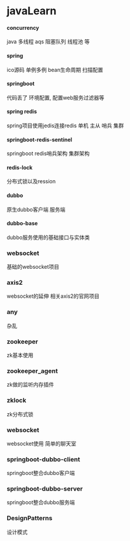# javaLearn
#### concurrency
java 多线程
aqs 阻塞队列 线程池 等

####  spring
ico源码 单例多例    bean生命周期   扫描配置 

#### springboot 
代码丢了 
环境配置, 配置web服务过滤器等

#### spring redis
spring项目使用jedis连接redis
单机 主从 哨兵 集群

#### springboot-redis-sentinel
springboot redis哨兵架构 集群架构

#### redis-lock
分布式锁以及ression

#### dubbo 
原生dubbo客户端
服务端
#### dubbo-base
dubbo服务使用的基础接口与实体类

### websocket
基础的websocket项目

### axis2
websocket的延伸   相关axis2的官网项目


### any
杂乱

### zookeeper
zk基本使用

### zookeeper_agent
zk做的监听内存插件
### zklock
zk分布式锁
### websocket
websocket使用 简单的聊天室

### springboot-dubbo-client
springboot整合dubbo客户端

### springboot-dubbo-server
springboot整合dubbo服务端
###  DesignPatterns
设计模式